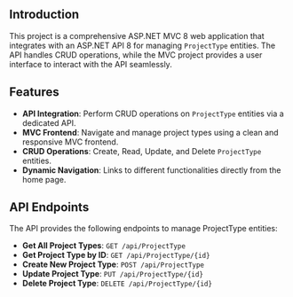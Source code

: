 ## Introduction

This project is a comprehensive ASP.NET MVC 8 web application that integrates with an ASP.NET API 8 for managing `ProjectType` entities. The API handles CRUD operations, while the MVC project provides a user interface to interact with the API seamlessly.

## Features

- **API Integration**: Perform CRUD operations on `ProjectType` entities via a dedicated API.
- **MVC Frontend**: Navigate and manage project types using a clean and responsive MVC frontend.
- **CRUD Operations**: Create, Read, Update, and Delete `ProjectType` entities.
- **Dynamic Navigation**: Links to different functionalities directly from the home page.

## API Endpoints

The API provides the following endpoints to manage ProjectType entities:

- **Get All Project Types**: `GET /api/ProjectType`
- **Get Project Type by ID**: `GET /api/ProjectType/{id}`
- **Create New Project Type**: `POST /api/ProjectType`
- **Update Project Type**: `PUT /api/ProjectType/{id}`
- **Delete Project Type**: `DELETE /api/ProjectType/{id}`
